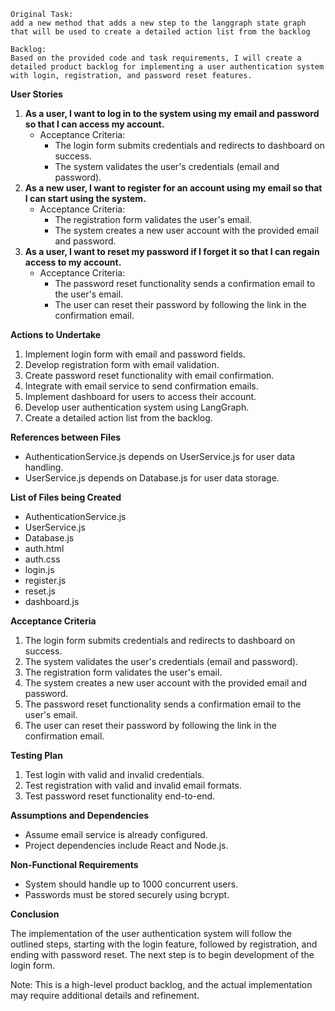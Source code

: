 
    Original Task:
    add a new method that adds a new step to the langgraph state graph that will be used to create a detailed action list from the backlog
    
    Backlog:
    Based on the provided code and task requirements, I will create a detailed product backlog for implementing a user authentication system with login, registration, and password reset features.

**User Stories**

1. **As a user, I want to log in to the system using my email and password so that I can access my account.**
	* Acceptance Criteria:
		+ The login form submits credentials and redirects to dashboard on success.
		+ The system validates the user's credentials (email and password).
2. **As a new user, I want to register for an account using my email so that I can start using the system.**
	* Acceptance Criteria:
		+ The registration form validates the user's email.
		+ The system creates a new user account with the provided email and password.
3. **As a user, I want to reset my password if I forget it so that I can regain access to my account.**
	* Acceptance Criteria:
		+ The password reset functionality sends a confirmation email to the user's email.
		+ The user can reset their password by following the link in the confirmation email.

**Actions to Undertake**

1. Implement login form with email and password fields.
2. Develop registration form with email validation.
3. Create password reset functionality with email confirmation.
4. Integrate with email service to send confirmation emails.
5. Implement dashboard for users to access their account.
6. Develop user authentication system using LangGraph.
7. Create a detailed action list from the backlog.

**References between Files**

* AuthenticationService.js depends on UserService.js for user data handling.
* UserService.js depends on Database.js for user data storage.

**List of Files being Created**

* AuthenticationService.js
* UserService.js
* Database.js
* auth.html
* auth.css
* login.js
* register.js
* reset.js
* dashboard.js

**Acceptance Criteria**

1. The login form submits credentials and redirects to dashboard on success.
2. The system validates the user's credentials (email and password).
3. The registration form validates the user's email.
4. The system creates a new user account with the provided email and password.
5. The password reset functionality sends a confirmation email to the user's email.
6. The user can reset their password by following the link in the confirmation email.

**Testing Plan**

1. Test login with valid and invalid credentials.
2. Test registration with valid and invalid email formats.
3. Test password reset functionality end-to-end.

**Assumptions and Dependencies**

* Assume email service is already configured.
* Project dependencies include React and Node.js.

**Non-Functional Requirements**

* System should handle up to 1000 concurrent users.
* Passwords must be stored securely using bcrypt.

**Conclusion**

The implementation of the user authentication system will follow the outlined steps, starting with the login feature, followed by registration, and ending with password reset. The next step is to begin development of the login form.

Note: This is a high-level product backlog, and the actual implementation may require additional details and refinement.
    
    